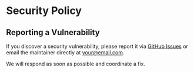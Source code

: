 # Security Policy

## Reporting a Vulnerability

If you discover a security vulnerability, please report it via [GitHub Issues](https://github.com/yourusername/neo-share/issues) or email the maintainer directly at your@email.com.

We will respond as soon as possible and coordinate a fix.
